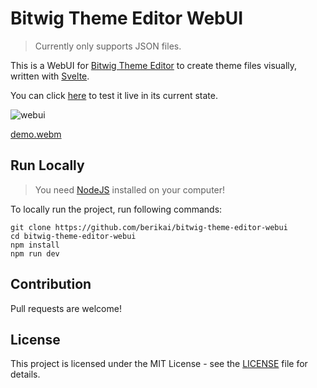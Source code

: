 # Bitwig Theme Editor WebUI

> Currently only supports JSON files.

This is a WebUI for [Bitwig Theme Editor](https://github.com/berikai/bitwig-theme-editor) to create theme files visually, written with [Svelte](https://svelte.dev).

You can click [here](https://berikai.github.io/bitwig-theme-editor-webui/) to test it live in its current state.

![webui](https://github.com/user-attachments/assets/4c569586-6ac2-4046-9266-f91b148f26e6)

[demo.webm](https://github.com/Berikai/bitwig-theme-editor-webui/assets/18515671/51504e57-14b8-42eb-8b6a-289cdb00ace9)

## Run Locally

> You need [NodeJS](https://nodejs.org) installed on your computer!

To locally run the project, run following commands:

    git clone https://github.com/berikai/bitwig-theme-editor-webui
    cd bitwig-theme-editor-webui
    npm install
    npm run dev

## Contribution

Pull requests are welcome!

## License

This project is licensed under the MIT License - see the [LICENSE](LICENSE) file for details.
